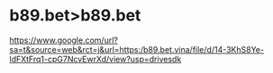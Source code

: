 # b89.bet>b89.bet
https://www.google.com/url?sa=t&source=web&rct=j&url=https:/b89.bet.vina/file/d/14-3KhS8Ye-ldFXtFrq1-cpG7NcvEwrXd/view?usp=drivesdk
